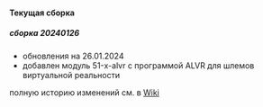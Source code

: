 #### Текущая сборка
##### сборка 20240126
* обновления на 26.01.2024
* добавлен модуль 51-x-alvr с программой ALVR для шлемов виртуальной реальности
  
полную историю изменений см. в [Wiki](https://github.com/magos-linux/magos-linux/wiki/История)
